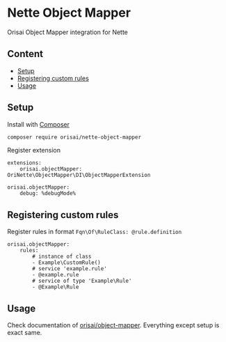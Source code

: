 # Nette Object Mapper

Orisai Object Mapper integration for Nette

## Content

- [Setup](#setup)
- [Registering custom rules](#registering-custom-rules)
- [Usage](#usage)

## Setup

Install with [Composer](https://getcomposer.org)

```sh
composer require orisai/nette-object-mapper
```

Register extension

```neon
extensions:
	orisai.objectMapper: OriNette\ObjectMapper\DI\ObjectMapperExtension

orisai.objectMapper:
	debug: %debugMode%
```

## Registering custom rules

Register rules in format `Fqn\Of\RuleClass: @rule.definition`

```neon
orisai.objectMapper:
	rules:
		# instance of class
		- Example\CustomRule()
		# service 'example.rule'
		- @example.rule
		# service of type 'Example\Rule'
		- @Example\Rule
```

## Usage

Check documentation of [orisai/object-mapper](https://github.com/orisai/object-mapper). Everything except setup is exact
same.
